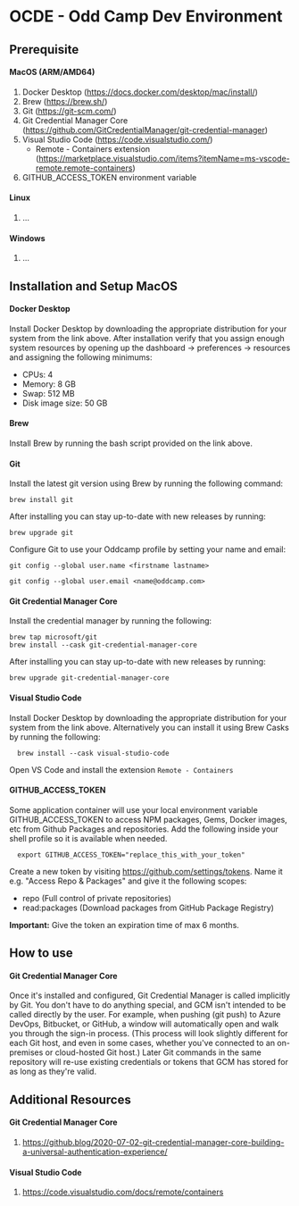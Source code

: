 # OCDE - Odd Camp Dev Environment

## Prerequisite

#### MacOS (ARM/AMD64)
1. Docker Desktop (https://docs.docker.com/desktop/mac/install/)
2. Brew (https://brew.sh/)
3. Git (https://git-scm.com/)
4. Git Credential Manager Core (https://github.com/GitCredentialManager/git-credential-manager)
5. Visual Studio Code (https://code.visualstudio.com/)
    - Remote - Containers extension (https://marketplace.visualstudio.com/items?itemName=ms-vscode-remote.remote-containers)
6. GITHUB_ACCESS_TOKEN environment variable

#### Linux
1. ...

#### Windows

1. ...


## Installation and Setup MacOS

#### Docker Desktop

Install Docker Desktop by downloading the appropriate distribution for your system from the link above. After installation verify that you assign enough system resources by opening up the dashboard -> preferences -> resources and assigning the following minimums:
  - CPUs: 4
  - Memory: 8 GB
  - Swap: 512 MB
  - Disk image size: 50 GB

#### Brew
Install Brew by running the bash script provided on the link above.

#### Git
Install the latest git version using Brew by running the following command:

```shell
brew install git
```

After installing you can stay up-to-date with new releases by running:

```shell
brew upgrade git
```

Configure Git to use your Oddcamp profile by setting your name and email:

```git config --global user.name <firstname lastname>```

```git config --global user.email <name@oddcamp.com>```

#### Git Credential Manager Core

Install the credential manager by running the following:

```shell
brew tap microsoft/git
brew install --cask git-credential-manager-core
```

After installing you can stay up-to-date with new releases by running:

```shell
brew upgrade git-credential-manager-core
```

#### Visual Studio Code

Install Docker Desktop by downloading the appropriate distribution for your system from the link above. Alternatively you can install it using Brew Casks by running the following:

```shell
  brew install --cask visual-studio-code
```

Open VS Code and install the extension `Remote - Containers`

#### GITHUB_ACCESS_TOKEN

Some application container will use your local environment variable GITHUB_ACCESS_TOKEN to access NPM packages, Gems, Docker images, etc from Github Packages and repositories. Add the following inside your shell profile so it is available when needed. 

```shell
  export GITHUB_ACCESS_TOKEN="replace_this_with_your_token"
```

Create a new token by visiting https://github.com/settings/tokens. Name it e.g. "Access Repo & Packages" and give it the following scopes:
  - repo (Full control of private repositories)
  - read:packages (Download packages from GitHub Package Registry)

**Important:** Give the token an expiration time of max 6 months.


## How to use

#### Git Credential Manager Core

Once it's installed and configured, Git Credential Manager is called implicitly by Git. You don't have to do anything special, and GCM isn't intended to be called directly by the user. For example, when pushing (git push) to Azure DevOps, Bitbucket, or GitHub, a window will automatically open and walk you through the sign-in process. (This process will look slightly different for each Git host, and even in some cases, whether you've connected to an on-premises or cloud-hosted Git host.) Later Git commands in the same repository will re-use existing credentials or tokens that GCM has stored for as long as they're valid.


## Additional Resources

#### Git Credential Manager Core

1. https://github.blog/2020-07-02-git-credential-manager-core-building-a-universal-authentication-experience/

#### Visual Studio Code

1. https://code.visualstudio.com/docs/remote/containers
